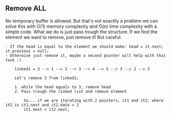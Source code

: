 ## Remove ALL

No temporary buffer is allowed. But that's not exactlly a problem we can solve this with O(1) memory complexity and O(n) time complexity with a simple code.
What we do is just pass trough the structure. If we find the element we want to remove, just remove it! But careful:

    - If the head is equal to the element we should make: head = it.next; it.previous = null;
    - Otherwise just remove it, maybe a second pointer will help with this task :)
        
        linked1 = 3 --> 1 --> 2 --> 3 --> 4 --> 5 --> 3 --> 2 --> 3

        Let's remove 3 from linked1;

        1. while the head equals to 3, remove head
        2. Pass trough the linked list and remove element
            
            So... if we are iterating with 2 pointers, it1 and it2, where it2 is it1.next and it2.data = 3
            it1.next = it2.next;

        
